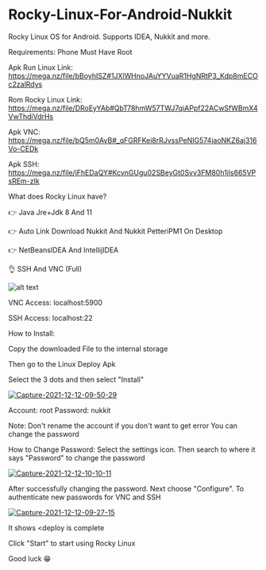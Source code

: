 # Rocky-Linux-For-Android-Nukkit
Rocky Linux OS for Android. Supports IDEA, Nukkit and more.

Requirements: Phone Must Have Root

Apk Run Linux Link: https://mega.nz/file/bBoyhISZ#1JXlWHnoJAuYYVuaR1HgNRtP3_Kdp8mECOc2zalRdys

Rom Rocky Linux Link: https://mega.nz/file/DRoEyYAb#QbT78hmW57TWJ7qiAPpf22ACwSfWBmX4VwThdiVdrHs

Apk VNC: https://mega.nz/file/bQ5m0AyB#_qFGRFKei8rRJvssPeNIG574jaoNKZ6aj316Vo-CEDk

Apk SSH: https://mega.nz/file/jFhEDaQY#KcvnGUgu02SBeyGt0Svv3FM80h1jls665VPsREm-zIk

What does Rocky Linux have?

👉 Java Jre+Jdk 8 And 11

👉 Auto Link Download Nukkit And Nukkit PetteriPM1 On Desktop

👉 NetBeansIDEA And IntellijIDEA

👌 SSH And VNC (Full)

![alt text](https://i.ibb.co/qmX2hw2/Screenshot-20211212-050544-VNC-Viewer.png)

VNC Access: localhost:5900

SSH Access: localhost:22




How to Install:

Copy the downloaded File to the internal storage

Then go to the Linux Deploy Apk

Select the 3 dots and then select "Install"

<a href="https://ibb.co/6Pz2f0r"><img src="https://i.ibb.co/2txwf3W/Capture-2021-12-12-09-50-29.jpg" alt="Capture-2021-12-12-09-50-29" border="0"></a>

Account: root
Password: nukkit

Note: Don't rename the account if you don't want to get error
You can change the password

How to Change Password:
Select the settings icon. Then search to where it says "Password" to change the password

<a href="https://ibb.co/jzDSLf3"><img src="https://i.ibb.co/m043HTh/Capture-2021-12-12-10-10-11.jpg" alt="Capture-2021-12-12-10-10-11" border="0"></a>

After successfully changing the password. Next choose "Configure". To authenticate new passwords for VNC and SSH

<a href="https://ibb.co/QkV6WP7"><img src="https://i.ibb.co/42Ljb8w/Capture-2021-12-12-09-27-15.jpg" alt="Capture-2021-12-12-09-27-15" border="0"></a>

It shows <deploy is complete

Click "Start" to start using Rocky Linux

Good luck 😁
